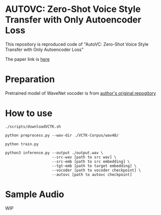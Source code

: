 # AUTOVC: Zero-Shot Voice Style Transfer with Only Autoencoder Loss

This repository is reproduced code of "AutoVC: Zero-Shot Voice Style Transfer with Only Autoencoder Loss"

The paper link is [here](https://arxiv.org/abs/1905.05879)

# Preparation

Pretrained model of WaveNet vocoder is from [author's original repogitory](https://github.com/auspicious3000/autovc)

# How to use

```
./scripts/downloadVCTK.sh
```

```
python preprocess.py --wav-dir ./VCTK-Corpus/wav48/
```

```
python train.py
```

```
python3 inference.py --output ./output.wav \
                     --src-wav [path to src wav] \
                     --src-emb [path to src embedding] \
                     --tgt-emb [path to target embedding] \
                     --vocoder [path to vocoder checkpoint] \
                     --autovc [path to autovc checkpoint]
```

# Sample Audio

WIP
